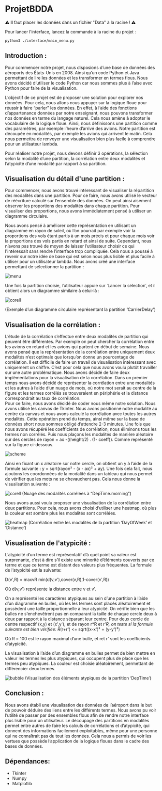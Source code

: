 # ProjetBDDA

⚠️ Il faut placer les données dans un fichier "Data" à la racine ! ⚠️

Pour lancer l'interface, lancez la commande à la racine du projet :

```Bash
python3 ./interface/main_menu.py
```

## Introduction :
Pour commencer notre projet, nous disposions d’une base de données des aéroports des États-Unis en 2008. Ainsi qu’un code Python et Java permettant  de lire les données et les transformer en termes flous. Nous avons décidé d’utiliser le code Python car nous sommes plus à l’aise avec Python pour faire de la visualisation.

L’objectif de ce projet est de proposer une solution pour explorer nos données. Pour cela, nous allons nous appuyer sur la logique floue pour réussir à faire “parler” les données. En effet, à l’aide des fonctions d’appartenance données par notre enseignant, nous pouvons transformer nos données en terme du langage naturel. Cela nous amène à adopter le vocabulaire de la logique floue. Ainsi, nous définissons une partition comme des paramètres, par exemple l’heure d’arrivé des avions. Notre partition est découpée en modalités, par exemple les avions qui arrivent le matin. Cela nous permettra de renvoyer une visualisation bien plus facile à comprendre pour un utilisateur lambda.

Pour réaliser notre projet, nous devons définir 3 opérations, la sélection selon la modalité d’une partition, la corrélation entre deux modalités et l’atypicité d’une modalité par rapport à sa partition.

## Visualisation du détail d'une partition :

Pour commencer, nous avons trouvé intéressant de visualiser la répartition des modalités dans une partition. Pour ce faire, nous avons utilisé le vecteur de réécriture calculé sur l’ensemble des données. On peut ainsi aisément observer les proportions des modalités dans chaque partition. Pour visualiser des proportions, nous avons immédiatement pensé à utiliser un diagramme circulaire. 

Nous avons pensé à améliorer cette représentation en utilisant un diagramme en rayon de soleil, où l’on pourrait par exemple voir la proportions des vols étant partis à un mois précis et pour chaque mois voir la proportions des vols partis en retard et ainsi de suite. Cependant, nous n’avons pas trouvé de moyen de laisser l’utilisateur choisir ce qui l'intéressait sans rendre l’interface trop compliquée. Cela nous a poussé à revenir sur notre idée de base qui est selon nous plus lisible et plus facile à utiliser pour un utilisateur lambda. Nous avons créé une interface permettant de sélectionner la partition : 

![menu](./images/menu.png)

Une fois la partition choisie, l’utilisateur appuie sur ‘Lancer la sélection’, et il obtient alors un diagramme similaire à celui-là :

![corell](./images/pie.png)

(Exemple d’un diagramme circulaire représentant la partition ‘CarrierDelay')

## Visualisation de la corrélation :

L’étude de la corrélation s’effectue entre deux modalités de partition qui peuvent être différentes. Par exemple on peut chercher la corrélation entre les avions en retard et les avions qui partent en début de semaine. Nous avons pensé que la représentation de la corrélation entre uniquement deux modalités n’est optimale que lorsqu’on donne un pourcentage de corrélation. Il est difficile de faire un travail de visualisation intéressant avec uniquement un chiffre. C’est pour cela que nous avons voulu plutôt travailler sur une autre problématique. Nous avons décidé de faire deux implémentations pour la visualisation de la corrélation. Dans un premier temps nous avons décidé de représenter la corrélation entre une modalités et les autres à l’aide d’un nuage de mots, où notre mot serait au centre de la figure et les termes corrélés se trouveraient en périphérie et la distance correspondrait au taux de corrélation.  
Pour ce faire, nous avons décidé de coder nous même notre solution. Nous avons utilisé les canvas de Tkinter. Nous avons positionné notre modalité au centre du canvas et nous avons calculé la corrélation avec toutes les autres modalités. Cette opération prend du temps, ainsi même sur la base de données short nous sommes obligé d’attendre 2-3 minutes. Une fois que nous avons récupéré les coefficients de corrélation, nous éliminons tous les termes non corrélés. Puis nous plaçons les modalités de manière aléatoire sur des cercles de rayon = ax -((height/2) . (1- coeff)). Comme représenté sur la figure ci-dessous.

![scheme](./images/scheme.png)

Ainsi en fixant un x aléatoire sur notre cercle, on obtient un y à l’aide de la formule suivante : y = sqrt(rayon² - (x - ax)² + ay). Une fois cela fait, nous ajoutons les coordonnées de la modalité dans un tableau qui nous permet de vérifier que les mots ne se chevauchent pas. Cela nous donne la visualisation suivante :

![corell](./images/Corrélation_visu.png)
(Nuage des modalités corrélées à “DepTime.morning”)

Nous avons aussi voulu proposer une visualisation de la corrélation entre deux partitions. Pour cela, nous avons choisi d’utiliser une heatmap, où plus la couleur est sombre plus les modalités sont corrélées.

![heatmap](./images/tile.png)
(Corrélation entre les modalités de la partition ‘DayOfWeek’ et ‘Distance’)

## Visualisation de l'atypicité :

L’atypicité d’un terme est représentatif d’à quel point sa valeur est surprenante, c’est à dire s’il existe une minorité d’éléments couverts par ce terme et que ce terme est distant des valeurs plus fréquentes. La formule de l’atypicité est la suivante:

 D(v',R) = maxvR min(d(v,v'),cover(v,R),1-cover(v',R))


Où d(v,v') représente la distance entre v et v'.

On a représenté les caractères atypiques au sein d’une partition à l’aide d’un diagramme en bulles, où les les termes sont placés aléatoirement et possèdent une taille proportionnelle à leur atypicité. On vérifie bien que les bulles ne s'enchevêtrent pas en comparant la taille de chaque cercle deux à deux par rapport à la distance séparant leur centre. Pour deux cercle de centre respectif (x,y) et (x',y'), et de rayon r*R et r'*R, on teste si la formule suivante est bien vérifiée:
R*(r+r') <= sqrt((x-x')² + (y-y')²)

Où R = 100 est le rayon maximal d’une bulle, et ret r' sont les coefficients d’atypicité.

La visualisation à l’aide d’un diagramme en bulles permet de bien mettre en valeur les termes les plus atypiques, qui occupent plus de place que les termes peu atypiques. La couleur est choisie aléatoirement, permettant de différencier deux termes.

![bubble](./images/bubble.png)
(Visualisation des éléments atypiques de la partition ‘DepTime’)

## Conclusion :

Nous avons établi une visualisation des données de l’aéroport dans le but de pouvoir déduire des liens entre les différents termes. Nous avons pu voir l’utilité de passer par des ensembles flous afin de rendre notre interface plus lisible pour un utilisateur. Le découpage des partitions en modalités permet entre autres de faire les calculs de corrélations et d’atypicité, qui donnent des informations facilement exploitables, même pour une personne qui ne connaîtrait pas du tout les données. Cela nous a permis de voir les vertues que possède l’application de la logique floues dans le cadre des bases de données.

## Dépendances:
- Tkinter
- Numpy
- Matplotlib
